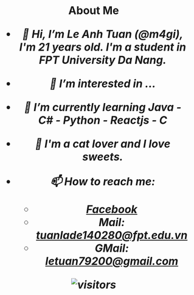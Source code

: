 
<h1 align="center"> About Me
  
<i>

- 👋 Hi, I’m Le Anh Tuan (@m4gi), I'm 21 years old. I'm a student in FPT University Da Nang. 

- 👀 I’m interested in ...
- 🌱 I’m currently learning Java - C# - Python - Reactjs - C
- 💞️ I'm a cat lover and I love sweets.
- 📫 How to reach me:
  - [Facebook](https://www.facebook.com/letuan7920)
  - Mail: tuanlade140280@fpt.edu.vn
  - GMail: letuan79200@gmail.com




![visitors](https://visitor-badge.laobi.icu/badge?page_id=m4gi.m4gi)
<!---
m4gi/m4gi is a ✨ special ✨ repository because its `README.md` (this file) appears on your GitHub profile.
You can click the Preview link to take a look at your changes.
--->
